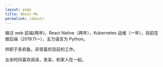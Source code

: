```yaml
---
layout: page
title: About Me
permalink: /about/
---
```


做过 web 前端(两年)，React Native（两年），Kubernetes 运维（一年），目前在做后端（2019.11～），主力语言为 Python。

供职于多抓鱼，非常喜欢目前的工作。

业余时间喜欢阅读，发呆，和家人在一起。
